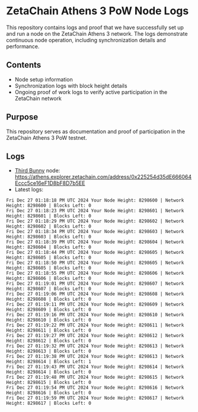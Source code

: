 # ZetaChain Athens 3 PoW Node Logs
This repository contains logs and proof that we have successfully set up and run a node on the ZetaChain Athens 3 network. The logs demonstrate continuous node operation, including synchronization details and performance.

## Contents
- Node setup information
- Synchronization logs with block height details
- Ongoing proof of work logs to verify active participation in the ZetaChain network

## Purpose
This repository serves as documentation and proof of participation in the ZetaChain Athens 3 PoW testnet.

## Logs

- [Third Bunny](https://thirdbunny.xyz/) node: https://athens.explorer.zetachain.com/address/0x225254d35dE666064Eccc5ce16eF1D8bF8D7b5EE
- Latest logs:
```
Fri Dec 27 01:18:18 PM UTC 2024 Your Node Height: 8298600 | Network Height: 8298600 | Blocks Left: 0
Fri Dec 27 01:18:23 PM UTC 2024 Your Node Height: 8298601 | Network Height: 8298601 | Blocks Left: 0
Fri Dec 27 01:18:29 PM UTC 2024 Your Node Height: 8298602 | Network Height: 8298602 | Blocks Left: 0
Fri Dec 27 01:18:34 PM UTC 2024 Your Node Height: 8298603 | Network Height: 8298603 | Blocks Left: 0
Fri Dec 27 01:18:39 PM UTC 2024 Your Node Height: 8298604 | Network Height: 8298604 | Blocks Left: 0
Fri Dec 27 01:18:44 PM UTC 2024 Your Node Height: 8298605 | Network Height: 8298605 | Blocks Left: 0
Fri Dec 27 01:18:50 PM UTC 2024 Your Node Height: 8298605 | Network Height: 8298605 | Blocks Left: 0
Fri Dec 27 01:18:55 PM UTC 2024 Your Node Height: 8298606 | Network Height: 8298606 | Blocks Left: 0
Fri Dec 27 01:19:01 PM UTC 2024 Your Node Height: 8298607 | Network Height: 8298607 | Blocks Left: 0
Fri Dec 27 01:19:06 PM UTC 2024 Your Node Height: 8298608 | Network Height: 8298608 | Blocks Left: 0
Fri Dec 27 01:19:11 PM UTC 2024 Your Node Height: 8298609 | Network Height: 8298609 | Blocks Left: 0
Fri Dec 27 01:19:16 PM UTC 2024 Your Node Height: 8298610 | Network Height: 8298610 | Blocks Left: 0
Fri Dec 27 01:19:22 PM UTC 2024 Your Node Height: 8298611 | Network Height: 8298611 | Blocks Left: 0
Fri Dec 27 01:19:27 PM UTC 2024 Your Node Height: 8298612 | Network Height: 8298612 | Blocks Left: 0
Fri Dec 27 01:19:32 PM UTC 2024 Your Node Height: 8298613 | Network Height: 8298613 | Blocks Left: 0
Fri Dec 27 01:19:38 PM UTC 2024 Your Node Height: 8298613 | Network Height: 8298614 | Blocks Left: 1
Fri Dec 27 01:19:43 PM UTC 2024 Your Node Height: 8298614 | Network Height: 8298614 | Blocks Left: 0
Fri Dec 27 01:19:48 PM UTC 2024 Your Node Height: 8298615 | Network Height: 8298615 | Blocks Left: 0
Fri Dec 27 01:19:54 PM UTC 2024 Your Node Height: 8298616 | Network Height: 8298616 | Blocks Left: 0
Fri Dec 27 01:19:59 PM UTC 2024 Your Node Height: 8298617 | Network Height: 8298617 | Blocks Left: 0
```
